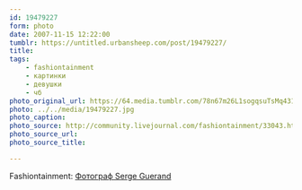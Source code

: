 ```yaml
---
id: 19479227
form: photo
date: 2007-11-15 12:22:00
tumblr: https://untitled.urbansheep.com/post/19479227/
title:
tags:
    - fashiontainment
    - картинки
    - девушки
    - чб
photo_original_url: https://64.media.tumblr.com/78n67m26L1sogqsuTsMq431J_1280.jpg
photo: ../../media/19479227.jpg
photo_caption:
photo_source: http://community.livejournal.com/fashiontainment/33043.html
photo_source_url:
photo_source_title:

---
```


<p>Fashiontainment: <a href="http://community.livejournal.com/fashiontainment/33043.html">Фотограф Serge Guerand</a></p>
